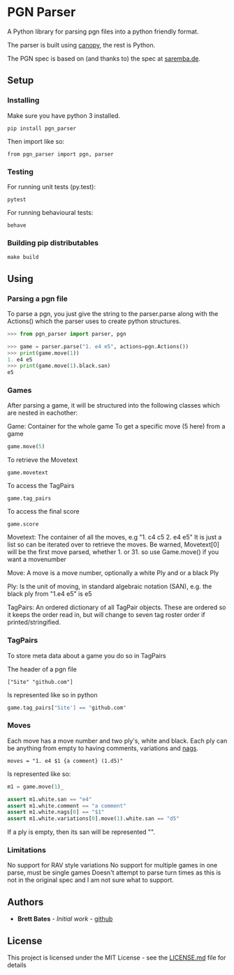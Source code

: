 # PGN Parser

A Python library for parsing pgn files into a python friendly format.

The parser is built using [canopy](http://canopy.jcoglan.com/), the rest is Python.

The PGN spec is based on (and thanks to) the spec at [saremba.de](http://www.saremba.de/chessgml/standards/pgn/pgn-complete.htm).

## Setup
### Installing

Make sure you have python 3 installed.

```
pip install pgn_parser
```

Then import like so:

```
from pgn_parser import pgn, parser
```


### Testing

For running unit tests (py.test):
```
pytest
```

For running behavioural tests:
```
behave
```


### Building pip distributables

```
make build
```

## Using
### Parsing a pgn file
To parse a pgn, you just give the string to the parser.parse along with the Actions()
which the parser uses to create python structures.
```Python
>>> from pgn_parser import parser, pgn

>>> game = parser.parse("1. e4 e5", actions=pgn.Actions())
>>> print(game.move(1))
1. e4 e5
>>> print(game.move(1).black.san)
e5
```

### Games
After parsing a game, it will be structured into the following classes which are 
nested in eachother:

Game: Container for the whole game
To get a specific move (5 here) from a game
```Python
game.move(5)
```

To retrieve the Movetext
```
game.movetext
```

To access the TagPairs
```
game.tag_pairs
```

To access the final score
```
game.score
```

Movetext: The container of all the moves, e.g "1. c4 c5 2. e4 e5"
It is just a list so can be iterated over to retrieve the moves.
Be warned, Movetext[0] will be the first move parsed, whether 1. or 31. so 
use Game.move() if you want a movenumber

Move: A move is a move number, optionally a white Ply and or a black Ply

Ply: Is the unit of moving, in standard algebraic notation (SAN), 
e.g. the black ply from "1.e4 e5" is e5

TagPairs: An ordered dictionary of all TagPair objects.
These are ordered so it keeps the order read in, but will change to 
seven tag roster order if printed/stringified.


### TagPairs
To store meta data about a game you do so in TagPairs

The header of a pgn file 
```PGN
["Site" "github.com"]
```

Is represented like so in python
```Python
game.tag_pairs["Site'] == "github.com"
```


### Moves
Each move has a move number and two ply's, white and black. 
Each ply can be anything from empty to having comments, variations and 
[nags](https://en.wikipedia.org/wiki/Numeric_Annotation_Glyphs).

```PGN
moves = "1. e4 $1 {a comment} (1.d5)"
```

Is represented like so:
```Python
m1 = game.move(1)_

assert m1.white.san == "e4"
assert m1.white.comment == "a comment"
assert m1.white.nags[0] == "$1"
assert m1.white.variations[0].move(1).white.san == "d5"
```

If a ply is empty, then its san will be represented "".


### Limitations
No support for RAV style variations
No support for multiple games in one parse, must be single games
Doesn't attempt to parse turn times as this is not in the original spec and I am
not sure what to support.

## Authors

* **Brett Bates** - *Initial work* - [github](https://github.com/brettbates)

## License

This project is licensed under the MIT License - see the [LICENSE.md](LICENSE.md) file for details

